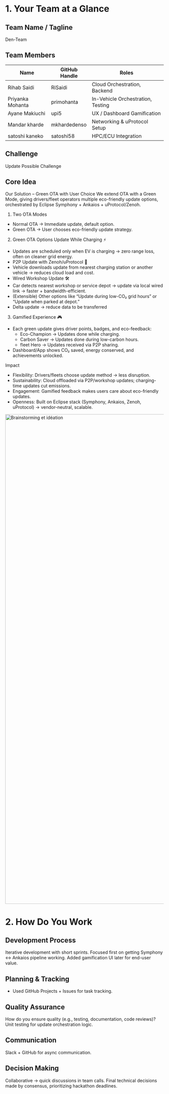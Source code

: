 # 1. Your Team at a Glance

## Team Name / Tagline
Den-Team

## Team Members
| Name             | GitHub Handle | Roles |
|------------------|----------|---------------------------------------------|
| Rihab Saidi      | RiSaidi  | Cloud Orchestration, Backend                |
| Priyanka Mohanta | primohanta | In-Vehicle Orchestration, Testing         | 
| Ayane Makiuchi   | upi5         | UX / Dashboard Gamification|
| Mandar kharde    |  mkhardedenso               | Networking & uProtocol Setup|
| satoshi kaneko   | satoshi58                   |  HPC/ECU Integration|


## Challenge
Update Possible Challenge

## Core Idea
Our Solution – Green OTA with User Choice
We extend OTA with a Green Mode, giving drivers/fleet operators multiple eco-friendly update options, orchestrated by Eclipse Symphony + Ankaios + uProtocol/Zenoh.
1. Two OTA Modes
* Normal OTA → Immediate update, default option.
* Green OTA → User chooses eco-friendly update strategy.
2. Green OTA Options
Update While Charging :zap:
* Updates are scheduled only when EV is charging → zero range loss, often on cleaner grid energy.
* P2P Update with Zenoh/uProtocol :link:
* Vehicle downloads update from nearest charging station or another vehicle → reduces cloud load and cost.
* Wired Workshop Update :hammer_and_wrench:
* Car detects nearest workshop or service depot → update via local wired link → faster + bandwidth-efficient.
* (Extensible) Other options like “Update during low-CO₂ grid hours” or “Update when parked at depot.”
* Delta update → reduce data to be transferred 
3. Gamified Experience :video_game:
* Each green update gives driver points, badges, and eco-feedback:
  - Eco-Champion → Updates done while charging.
  - Carbon Saver → Updates done during low-carbon hours.
  - fleet Hero → Updates received via P2P sharing.
* Dashboard/App shows CO₂ saved, energy conserved, and achievements unlocked.

  
Impact
* Flexibility: Drivers/fleets choose update method → less disruption.
* Sustainability: Cloud offloaded via P2P/workshop updates; charging-time updates cut emissions.
* Engagement: Gamified feedback makes users care about eco-friendly updates.
* Openness: Built on Eclipse stack (Symphony, Ankaios, Zenoh, uProtocol) → vendor-neutral, scalable.

<img width="1972" height="1554" alt="Brainstorming et idéation" src="https://github.com/user-attachments/assets/c2462cf4-6699-44fa-9a9b-698f77489490" />


# 2. How Do You Work
## Development Process
Iterative development with short sprints.
Focused first on getting Symphony :left_right_arrow: Ankaios pipeline working.
Added gamification UI later for end-user value.
  
## Planning & Tracking
- Used GitHub Projects + Issues for task tracking.

## Quality Assurance
How do you ensure quality (e.g., testing, documentation, code reviews)?
Unit testing for update orchestration logic.

## Communication
Slack + GitHub for async communication.

## Decision Making
Collaborative → quick discussions in team calls.
Final technical decisions made by consensus, prioritizing hackathon deadlines.
